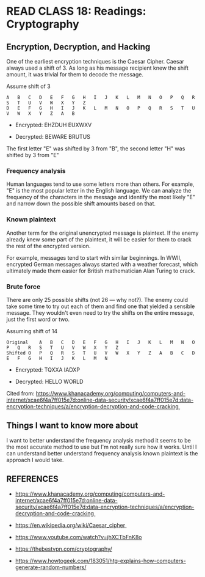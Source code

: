 # READ CLASS 18: Readings: Cryptography

## Encryption, Decryption, and Hacking

One of the earliest encryption techniques is the Caesar Cipher. Caesar always used a shift of 3. As long as his message recipient knew the shift amount, it was trivial for them to decode the message. 

Assume shift of 3

    A	B	C	D	E	F	G	H	I	J	K	L	M	N	O	P	Q	R	S	T	U	V	W	X	Y	Z
    D	E	F	G	H	I	J	K	L	M	N	O	P	Q	R	S	T	U	V	W	X	Y	Z	A	B
    
- Encrypted: EHZDUH EUXWXV
    
- Decrypted: BEWARE BRUTUS

The first letter "E" was shifted by 3 from "B", the second letter "H" was shifted by 3 from "E"

### Frequency analysis
Human languages tend to use some letters more than others. For example, "E" is the most popular letter in the English language. We can analyze the frequency of the characters in the message and identify the most likely "E" and narrow down the possible shift amounts based on that.

### Known plaintext
Another term for the original unencrypted message is plaintext. If the enemy already knew some part of the plaintext, it will be easier for them to crack the rest of the encrypted version.

For example, messages tend to start with similar beginnings. In WWII, encrypted German messages always started with a weather forecast, which ultimately made them easier for British mathematician Alan Turing to crack.

### Brute force
There are only 25 possible shifts (not 26 — why not?). The enemy could take some time to try out each of them and find one that yielded a sensible message. They wouldn't even need to try the shifts on the entire message, just the first word or two.


Assuming shift of 14

    Original	A	B	C	D	E	F	G	H	I	J	K	L	M	N	O	P	Q	R	S	T	U	V	W	X	Y	Z
    Shifted	O	P	Q	R	S	T	U	V	W	X	Y	Z	A	B	C	D	E	F	G	H	I	J	K	L	M	N
    
- Encrypted: TQXXA IADXP
    
- Decrypted: HELLO WORLD

Cited from: https://www.khanacademy.org/computing/computers-and-internet/xcae6f4a7ff015e7d:online-data-security/xcae6f4a7ff015e7d:data-encryption-techniques/a/encryption-decryption-and-code-cracking 




## Things I want to know more about
I want to better understand the frequency analysis method it seems to be the most accurate method to use but I'm not really sure how it works. Until I can understand better understand frequency analysis known plaintext is the approach I would take.

## REFERENCES

- https://www.khanacademy.org/computing/computers-and-internet/xcae6f4a7ff015e7d:online-data-security/xcae6f4a7ff015e7d:data-encryption-techniques/a/encryption-decryption-and-code-cracking 

- https://en.wikipedia.org/wiki/Caesar_cipher 

- https://www.youtube.com/watch?v=jhXCTbFnK8o

- https://thebestvpn.com/cryptography/

- https://www.howtogeek.com/183051/htg-explains-how-computers-generate-random-numbers/
